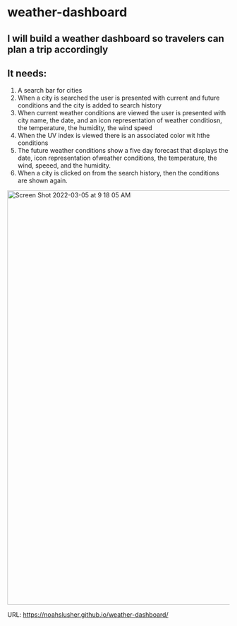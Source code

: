 # weather-dashboard

## I will build a weather dashboard so travelers can plan a trip accordingly

## It needs:
1. A search bar for cities
2. When a city is searched the user is presented with current and future conditions and the city is added to search history
3. When current weather conditions are viewed the user is presented with city name, the date, and an icon representation of weather conditiosn, the temperature, the humidity, the wind speed
4. When the UV index is viewed there is an associated color wit hthe conditions
5. The future weather conditions show a five day forecast that displays the date, icon representation ofweather conditions, the temperature, the wind, speeed, and the humidity.
6. When a city is clicked on from the search history, then the conditions are shown again.

<img width="937" alt="Screen Shot 2022-03-05 at 9 18 05 AM" src="https://user-images.githubusercontent.com/97577116/156891533-b1b4f707-e8a4-4b07-ac5d-276a6cd00841.png">


URL:
https://noahslusher.github.io/weather-dashboard/
